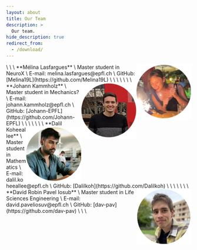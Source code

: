 ```yaml
---
layout: about
title: Our Team
description: >
  Our team.
hide_description: true
redirect_from:
  - /download/
---
```


<img style="float: right;" src="https://raw.githubusercontent.com/epfl-ada/ada-2022-project-borroworrob/main/docs/assets/img/melina.png" width=150/>
\
\
\
**Mélina Lasfargues**
\
Master student in NeuroX
\
E-mail: melina.lasfargues@epfl.ch
\
GitHub: [Melina19L](https://github.com/Melina19L)
\
\
\
\
<img style="float: right;" src="https://raw.githubusercontent.com/epfl-ada/ada-2022-project-borroworrob/main/docs/assets/img/johann.png" width=150/>
\
\
\
**Johann Kammholz**
\
Master student in Mechanics?
\
E-mail: johann.kammholz@epfl.ch
\
GitHub: [Johann-EPFL](https://github.com/Johann-EPFL)
\
\
\
\
<img style="float: right;" src="https://raw.githubusercontent.com/epfl-ada/ada-2022-project-borroworrob/main/docs/assets/img/dalil.png" width=150/>
\
\
\
**Dalil Koheeallee**
\
Master student in Mathematics
\
E-mail: dalil.koheeallee@epfl.ch
\
GitHub: [Dalilkoh](https://github.com/Dalilkoh)
\
\
\
\
<img style="float: right;" src="https://raw.githubusercontent.com/epfl-ada/ada-2022-project-borroworrob/main/docs/assets/img/david.png" width=150/>
\
\
\
**David Robin Pavel Iosub**
\
Master student in Life Sciences Engineering
\
E-mail: david.paveliosuv@epfl.ch
\
GitHub: [dav-pav](https://github.com/dav-pav)
\
\
\